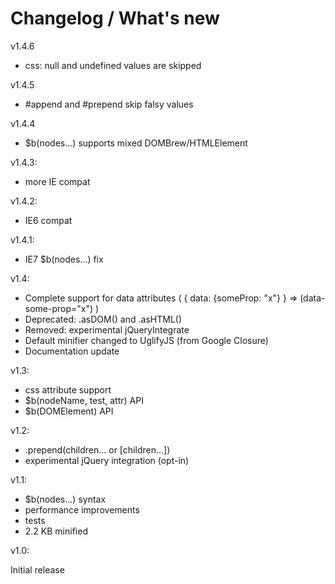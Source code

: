 # Changelog / What's new

v1.4.6

* css: null and undefined values are skipped

v1.4.5

* #append and #prepend skip falsy values

v1.4.4

* $b(nodes...) supports mixed DOMBrew/HTMLElement

v1.4.3:

* more IE compat

v1.4.2:

* IE6 compat

v1.4.1:

* IE7 $b(nodes...) fix

v1.4:

* Complete support for data attributes ( { data: {someProp: "x"} } => (data-some-prop="x") )
* Deprecated: .asDOM() and .asHTML()
* Removed: experimental jQueryIntegrate
* Default minifier changed to UglifyJS (from Google Closure)
* Documentation update

v1.3:

* css attribute support
* $b(nodeName, test, attr) API
* $b(DOMElement) API

v1.2:

* .prepend(children... or [children...])
* experimental jQuery integration (opt-in)

v1.1:

* $b(nodes...) syntax
* performance improvements
* tests
* 2.2 KB minified

v1.0:

Initial release
